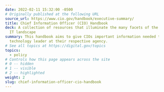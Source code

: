 ```yaml
---
date: 2022-02-11 15:32:00 -0500
# Originally published at the following URL
source_url: https://www.cio.gov/handbook/executive-summary/
title: Chief Information Officer (CIO) Handbook
deck: A collection of resources that illuminate the many facets of the Federal
  IT landscape
summary: This handbook aims to give CIOs important information needed to be a
  technology leader at their respective agency.
# See all topics at https://digital.gov/topics
topics:
  - policy
# Controls how this page appears across the site
# 0 -- hidden
# 1 -- visible
# 2 -- highlighted
weight: 2
slug: chief-information-officer-cio-handbook
---
```

